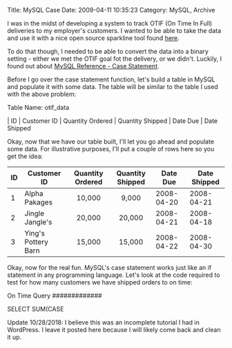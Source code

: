 Title:  MySQL Case
Date:  2009-04-11 10:35:23
Category:  MySQL, Archive

I was in the midst of developing a system to track OTIF (On Time In Full)  deliveries to my employer's customers.  I 
wanted to be able to take the data and use it with a nice open source sparkline tool found [here](http://sparkline.org/).

To do that though, I needed to be able to convert the data into a binary setting - either we met the OTIF goal fot the 
delivery, or we didn't.  Luckily, I found out about [MySQL Reference - Case Statement](http://dev.mysql.com/doc/refman/5.0/en/case-statement.html).

Before I go over the case statement function, let's build a table in MySQL and populate it with some data.  The table 
will be similar to the table I used with the above problem:

Table Name: otif_data

| ID  |   Customer ID  |  Quantity Ordered  |  Quantity Shipped  |  Date Due  |  Date Shipped

Okay, now that we have our table built, I'll let you go ahead and populate some data.  For illustrative purposes, I'll 
put a couple of rows here so you get the idea:

| ID  |   Customer ID        |  Quantity Ordered  |  Quantity Shipped  |  Date Due  |  Date Shipped  |
| --- |  -------------       |  :--------------:  |  :---------------: |  --------  |  ------------  |
|  1  |  Alpha Pakages       |      10,000        |       9,000        | 2008-04-20 |  2008-04-21    |
|  2  |  Jingle Jangle's     |      20,000        |      20,000        | 2008-04-21 |  2008-04-18    |
|  3  |  Ying's Pottery Barn |      15,000        |      15,000        | 2008-04-22 |  2008-04-30    |

Okay, now for the real fun.  MySQL's case statement works just like an if statement in any programming language.  Let's
look at the code required to test for how many customers we have shipped orders to on time:

On Time Query
#############

SELECT SUM(CASE


Update 10/28/2018:  I believe this was an incomplete tutorial I had in WordPress.  I leave it posted here because I will likely 
come back and clean it up.